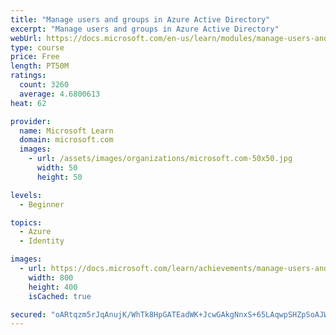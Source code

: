 ```yaml
---
title: "Manage users and groups in Azure Active Directory"
excerpt: "Manage users and groups in Azure Active Directory"
webUrl: https://docs.microsoft.com/en-us/learn/modules/manage-users-and-groups-in-aad/
type: course
price: Free
length: PT50M
ratings:
  count: 3260
  average: 4.6800613
heat: 62

provider:
  name: Microsoft Learn
  domain: microsoft.com
  images:
    - url: /assets/images/organizations/microsoft.com-50x50.jpg
      width: 50
      height: 50

levels:
  - Beginner

topics:
  - Azure
  - Identity

images:
  - url: https://docs.microsoft.com/learn/achievements/manage-users-and-groups-in-aad-social.png
    width: 800
    height: 400
    isCached: true

secured: "oARtqzm5rJqAnujK/WhTk8HpGATEadWK+JcwGAkgNnxS+65LAqwpSHZpSoAJW4se6tH4iR6ZUYkCgRbgEupacZEoZYDTECH5OmIdx/fFWZzS76BKp8NnZcc+j0pmrdymiPUKhE8bRgz0uBUWP9ggnHM7gJQO3i1kYpBpgbV2Wk/mpGSZVPXqBFwl5F+6qHxFMVGbtuu5ttBXEzsMdNNiYbOjHb1X8gjqKMI0Qr9NJPVoiC3xoX4AH1wwdbmDL07E+vPNei9UwyEyTk4/EQBQqu754jp9w39sM5TldesmH+MKkwPdL39IMDz+7PbKizcyydFPPgwXtYKqcHIVoZH/NlGbYhM22sbv0lScKEp5+/Ct2WGFLWUOYi6nRm8uOfpT3FuruziSRzhWcz0C/W6HwlpvU8N9vEW2R6cFDIch/K8=;JQIS/C79o5dvHg3vjAJdSg=="
---
```


